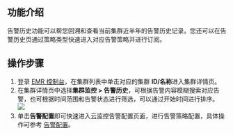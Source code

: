 ## 功能介绍
告警历史功能可以帮您回溯和查看当前集群近半年的告警历史记录。您还可以在告警历史页通过策略类型快速进入对应告警策略并进行订阅。

## 操作步骤
1. 登录 [EMR 控制台](https://console.cloud.tencent.com/emr)，在集群列表中单击对应的集群 **ID/名称**进入集群详情页。
2. 在集群详情页中选择**集群监控 > 告警历史**，可根据告警内容模糊搜索对应告警，也可根据时间范围和告警状态进行筛选，可以通过开始时间进行排序。
![](https://main.qcloudimg.com/raw/72db836a884368309fa6960fc11d6930.png)
3. 单击**告警配置**即可快速进入云监控告警配置页面，进行告警策略配置，具体操作可参考 [告警配置](https://cloud.tencent.com/document/product/589/14626)。
